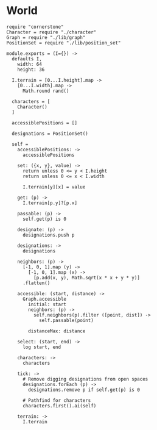 World
=====

    require "cornerstone"
    Character = require "./character"
    Graph = require "./lib/graph"
    PositionSet = require "./lib/position_set"

    module.exports = (I={}) ->
      defaults I,
        width: 64
        height: 36

      I.terrain = [0...I.height].map ->
        [0...I.width].map ->
          Math.round rand()

      characters = [
        Character()
      ]

      accessiblePositions = []

      designations = PositionSet()

      self =
        accessiblePositions: ->
          accessiblePositions

        set: ({x, y}, value) ->
          return unless 0 <= y < I.height
          return unless 0 <= x < I.width

          I.terrain[y][x] = value

        get: (p) ->
          I.terrain[p.y]?[p.x]

        passable: (p) ->
          self.get(p) is 0

        designate: (p) ->
          designations.push p

        designations: ->
          designations

        neighbors: (p) ->
          [-1, 0, 1].map (y) ->
            [-1, 0, 1].map (x) ->
              [p.add(x, y), Math.sqrt(x * x + y * y)]
          .flatten()

        accessible: (start, distance) ->
          Graph.accessible
            initial: start
            neighbors: (p) ->
              self.neighbors(p).filter ([point, dist]) ->
                self.passable(point)

            distanceMax: distance

        select: (start, end) ->
          log start, end

        characters: ->
          characters

        tick: ->
          # Remove digging designations from open spaces
          designations.forEach (p) ->
            designations.remove p if self.get(p) is 0

          # Pathfind for characters
          characters.first().ai(self)

        terrain: ->
          I.terrain
